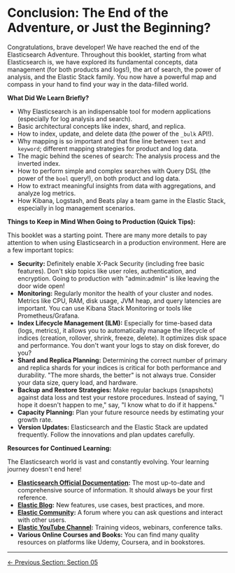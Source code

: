# Conclusion: The End of the Adventure, or Just the Beginning?

Congratulations, brave developer! We have reached the end of the Elasticsearch Adventure. Throughout this booklet, starting from what Elasticsearch is, we have explored its fundamental concepts, data management (for both products and logs!), the art of search, the power of analysis, and the Elastic Stack family. You now have a powerful map and compass in your hand to find your way in the data-filled world.

**What Did We Learn Briefly?**

*   Why Elasticsearch is an indispensable tool for modern applications (especially for log analysis and search).
*   Basic architectural concepts like index, shard, and replica.
*   How to index, update, and delete data (the power of the `_bulk` API!).
*   Why mapping is so important and that fine line between `text` and `keyword`; different mapping strategies for product and log data.
*   The magic behind the scenes of search: The analysis process and the inverted index.
*   How to perform simple and complex searches with Query DSL (the power of the `bool` query!), on both product and log data.
*   How to extract meaningful insights from data with aggregations, and analyze log metrics.
*   How Kibana, Logstash, and Beats play a team game in the Elastic Stack, especially in log management scenarios.

**Things to Keep in Mind When Going to Production (Quick Tips):**

This booklet was a starting point. There are many more details to pay attention to when using Elasticsearch in a production environment. Here are a few important topics:

*   **Security:** Definitely enable X-Pack Security (including free basic features). Don't skip topics like user roles, authentication, and encryption. Going to production with "admin:admin" is like leaving the door wide open!
*   **Monitoring:** Regularly monitor the health of your cluster and nodes. Metrics like CPU, RAM, disk usage, JVM heap, and query latencies are important. You can use Kibana Stack Monitoring or tools like Prometheus/Grafana.
*   **Index Lifecycle Management (ILM):** Especially for time-based data (logs, metrics), it allows you to automatically manage the lifecycle of indices (creation, rollover, shrink, freeze, delete). It optimizes disk space and performance. You don't want your logs to stay on disk forever, do you?
*   **Shard and Replica Planning:** Determining the correct number of primary and replica shards for your indices is critical for both performance and durability. "The more shards, the better" is not always true. Consider your data size, query load, and hardware.
*   **Backup and Restore Strategies:** Make regular backups (snapshots) against data loss and test your restore procedures. Instead of saying, "I hope it doesn't happen to me," say, "I know what to do if it happens."
*   **Capacity Planning:** Plan your future resource needs by estimating your growth rate.
*   **Version Updates:** Elasticsearch and the Elastic Stack are updated frequently. Follow the innovations and plan updates carefully.

**Resources for Continued Learning:**

The Elasticsearch world is vast and constantly evolving. Your learning journey doesn't end here!

*   **[Elasticsearch Official Documentation](https://www.elastic.co/guide/en/elasticsearch/reference/current/index.html):** The most up-to-date and comprehensive source of information. It should always be your first reference.
*   **[Elastic Blog](https://www.elastic.co/blog/):** New features, use cases, best practices, and more.
*   **[Elastic Community](https://discuss.elastic.co/):** A forum where you can ask questions and interact with other users.
*   **[Elastic YouTube Channel](https://www.youtube.com/user/elasticsearch):** Training videos, webinars, conference talks.
*   **Various Online Courses and Books:** You can find many quality resources on platforms like Udemy, Coursera, and in bookstores.

---
[<- Previous Section: Section 05](Section05.md)

